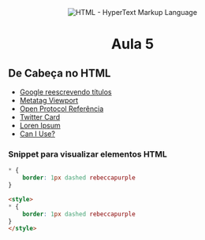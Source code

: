<div align="center">
  <img  src="../images/h/7.png" alt="HTML - HyperText Markup Language">

# Aula 5

</div>

## De Cabeça no HTML

- [Google reescrevendo títulos](https://developers.google.com/search/blog/2021/08/update-to-generating-page-titles)
- [Metatag Viewport](https://developer.mozilla.org/en-US/docs/Web/HTML/Viewport_meta_tag)
- [Open Protocol Referência](https://ogp.me/)
- [Twitter Card](https://developer.twitter.com/en/docs/twitter-for-websites/cards/guides/getting-started)
- [Loren Ipsum](https://loremipsum.io/ultimate-list-of-lorem-ipsum-generators/)
- [Can I Use?](https://caniuse.com/)

### Snippet para visualizar elementos HTML

```css
* {
	border: 1px dashed rebeccapurple
}
```

```html
<style>
* {
	border: 1px dashed rebeccapurple
}
</style>
```